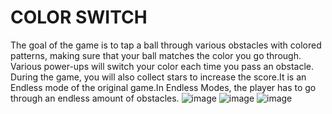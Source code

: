 # COLOR SWITCH


The goal of the game is to tap a ball through various obstacles with colored patterns, making sure that your ball matches the color you go through. Various power-ups will switch your color each time you pass an obstacle. During the game, you will also collect stars to increase the score.It is an Endless mode of the original game.In Endless Modes, the player has to go through an endless amount of obstacles.
![image](https://user-images.githubusercontent.com/25123202/33413378-478d14be-d5b7-11e7-9add-7e6f54fbd21e.png)
![image](https://user-images.githubusercontent.com/25123202/33413379-4c72c97e-d5b7-11e7-8524-2ff95b916927.png)
![image](https://user-images.githubusercontent.com/25123202/33413383-4d1627ea-d5b7-11e7-995b-6295c7a7ceb1.png)
